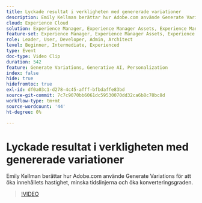 ```yaml
---
title: Lyckade resultat i verkligheten med genererade variationer
description: Emily Kellman berättar hur Adobe.com använde Generate Variations för att öka innehållets hastighet, minska tidslinjerna och öka konverteringsgraden.
cloud: Experience Cloud
solution: Experience Manager, Experience Manager Assets, Experience Manager Forms, Experience Manager Sites
feature-set: Experience Manager, Experience Manager Assets, Experience Manager Forms, Experience Manager Sites
role: Leader, User, Developer, Admin, Architect
level: Beginner, Intermediate, Experienced
type: Event
doc-type: Video Clip
duration: 542
feature: Generate Variations, Generative AI, Personalization
index: false
hide: true
hidefromtoc: true
exl-id: df0a03c1-d278-4c45-afff-bfbdaffe83bd
source-git-commit: 7c7c9070bb6061dc59530070dd32ca6b8c78bc8d
workflow-type: tm+mt
source-wordcount: '44'
ht-degree: 0%

---
```


# Lyckade resultat i verkligheten med genererade variationer

Emily Kellman berättar hur Adobe.com använde Generate Variations för att öka innehållets hastighet, minska tidslinjerna och öka konverteringsgraden.

>[!VIDEO](https://video.tv.adobe.com/v/3462704/?learn=on&enablevpops&captions=swe)

